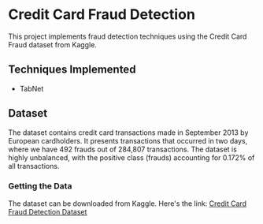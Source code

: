 # Credit Card Fraud Detection

This project implements fraud detection techniques using the Credit Card Fraud dataset from Kaggle.

## Techniques Implemented

* TabNet

## Dataset

The dataset contains credit card transactions made in September 2013 by European cardholders. It presents transactions that occurred in two days, where we have 492 frauds out of 284,807 transactions. The dataset is highly unbalanced, with the positive class (frauds) accounting for 0.172% of all transactions.

### Getting the Data

The dataset can be downloaded from Kaggle. Here's the link: [Credit Card Fraud Detection Dataset](https://www.kaggle.com/datasets/mlg-ulb/creditcardfraud)


